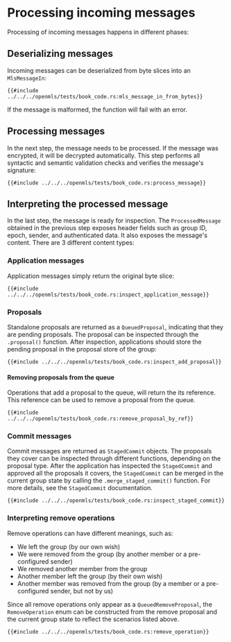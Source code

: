 # Processing incoming messages

Processing of incoming messages happens in different phases:

## Deserializing messages

Incoming messages can be deserialized from byte slices into an `MlsMessageIn`:

```rust,no_run,noplayground
{{#include ../../../openmls/tests/book_code.rs:mls_message_in_from_bytes}}
```

If the message is malformed, the function will fail with an error.

## Processing messages

In the next step, the message needs to be processed. If the message was
encrypted, it will be decrypted automatically. This step performs all syntactic
and semantic validation checks and verifies the message's signature:

```rust,no_run,noplayground
{{#include ../../../openmls/tests/book_code.rs:process_message}}
```

## Interpreting the processed message

In the last step, the message is ready for inspection. The `ProcessedMessage`
obtained in the previous step exposes header fields such as group ID, epoch,
sender, and authenticated data. It also exposes the message's content. There are
3 different content types:

### Application messages

Application messages simply return the original byte slice:

```rust,no_run,noplayground
{{#include ../../../openmls/tests/book_code.rs:inspect_application_message}}
```

### Proposals

Standalone proposals are returned as a `QueuedProposal`, indicating that they are pending proposals. The proposal can be inspected through the `.proposal()` function. After inspection, applications should store the pending proposal in the proposal store of the group:

```rust,no_run,noplayground
{{#include ../../../openmls/tests/book_code.rs:inspect_add_proposal}}
```

#### Removing proposals from the queue

Operations that add a proposal to the queue, will return the its reference. This reference can be used to remove
a proposal from the queue.

```rust,no_run,noplayground
{{#include ../../../openmls/tests/book_code.rs:remove_proposal_by_ref}}
```

### Commit messages

Commit messages are returned as `StagedCommit` objects. The proposals they cover can be inspected through different functions, depending on the proposal type. After the application has inspected the `StagedCommit` and approved all the proposals it covers, the `StagedCommit` can be merged in the current group state by calling the `.merge_staged_commit()` function. For more details, see the `StagedCommit` documentation.

```rust,no_run,noplayground
{{#include ../../../openmls/tests/book_code.rs:inspect_staged_commit}}
```

### Interpreting remove operations

Remove operations can have different meanings, such as:

- We left the group (by our own wish)
- We were removed from the group (by another member or a pre-configured sender)
- We removed another member from the group
- Another member left the group (by their own wish)
- Another member was removed from the group (by a member or a pre-configured sender, but not by us)

Since all remove operations only appear as a `QueuedRemoveProposal`, the `RemoveOperation` enum can be constructed from the remove proposal and the current group state to reflect the scenarios listed above.

```rust,no_run,noplayground
{{#include ../../../openmls/tests/book_code.rs:remove_operation}}
```
